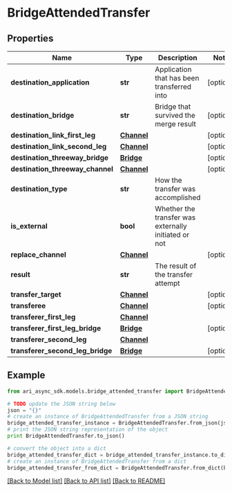 # BridgeAttendedTransfer


## Properties
Name | Type | Description | Notes
------------ | ------------- | ------------- | -------------
**destination_application** | **str** | Application that has been transferred into | [optional] 
**destination_bridge** | **str** | Bridge that survived the merge result | [optional] 
**destination_link_first_leg** | [**Channel**](Channel.md) |  | [optional] 
**destination_link_second_leg** | [**Channel**](Channel.md) |  | [optional] 
**destination_threeway_bridge** | [**Bridge**](Bridge.md) |  | [optional] 
**destination_threeway_channel** | [**Channel**](Channel.md) |  | [optional] 
**destination_type** | **str** | How the transfer was accomplished | 
**is_external** | **bool** | Whether the transfer was externally initiated or not | 
**replace_channel** | [**Channel**](Channel.md) |  | [optional] 
**result** | **str** | The result of the transfer attempt | 
**transfer_target** | [**Channel**](Channel.md) |  | [optional] 
**transferee** | [**Channel**](Channel.md) |  | [optional] 
**transferer_first_leg** | [**Channel**](Channel.md) |  | 
**transferer_first_leg_bridge** | [**Bridge**](Bridge.md) |  | [optional] 
**transferer_second_leg** | [**Channel**](Channel.md) |  | 
**transferer_second_leg_bridge** | [**Bridge**](Bridge.md) |  | [optional] 

## Example

```python
from ari_async_sdk.models.bridge_attended_transfer import BridgeAttendedTransfer

# TODO update the JSON string below
json = "{}"
# create an instance of BridgeAttendedTransfer from a JSON string
bridge_attended_transfer_instance = BridgeAttendedTransfer.from_json(json)
# print the JSON string representation of the object
print BridgeAttendedTransfer.to_json()

# convert the object into a dict
bridge_attended_transfer_dict = bridge_attended_transfer_instance.to_dict()
# create an instance of BridgeAttendedTransfer from a dict
bridge_attended_transfer_from_dict = BridgeAttendedTransfer.from_dict(bridge_attended_transfer_dict)
```
[[Back to Model list]](../README.md#documentation-for-models) [[Back to API list]](../README.md#documentation-for-api-endpoints) [[Back to README]](../README.md)


